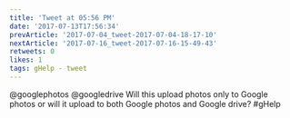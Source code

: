 ```yaml
---
title: 'Tweet at 05:56 PM'
date: '2017-07-13T17:56:34'
prevArticle: '2017-07-04_tweet-2017-07-04-18-17-10'
nextArticle: '2017-07-16_tweet-2017-07-16-15-49-43'
retweets: 0
likes: 1
tags: gHelp - tweet
---
```

@googlephotos @googledrive Will this upload photos only to Google photos or will it upload to both Google photos and Google drive? #gHelp